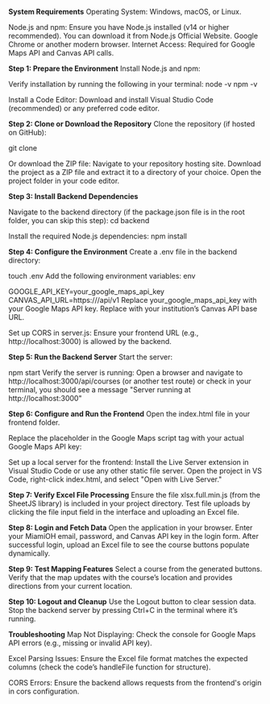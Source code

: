 **System Requirements**
Operating System: Windows, macOS, or Linux.

Node.js and npm: Ensure you have Node.js installed (v14 or higher recommended). You can download it from Node.js Official Website.
Google Chrome or another modern browser.
Internet Access: Required for Google Maps API and Canvas API calls.

**Step 1: Prepare the Environment**
Install Node.js and npm:

Verify installation by running the following in your terminal:
node -v
npm -v

Install a Code Editor:
Download and install Visual Studio Code (recommended) or any preferred code editor.

**Step 2: Clone or Download the Repository**
Clone the repository (if hosted on GitHub):

git clone <repository-url>

Or download the ZIP file:
Navigate to your repository hosting site.
Download the project as a ZIP file and extract it to a directory of your choice.
Open the project folder in your code editor.

**Step 3: Install Backend Dependencies**

Navigate to the backend directory (if the package.json file is in the root folder, you can skip this step):
cd backend

Install the required Node.js dependencies:
npm install

**Step 4: Configure the Environment**
Create a .env file in the backend directory:

touch .env
Add the following environment variables:
env

GOOGLE_API_KEY=your_google_maps_api_key
CANVAS_API_URL=https://<canvas-instance-url>/api/v1
Replace your_google_maps_api_key with your Google Maps API key.
Replace <canvas-instance-url> with your institution’s Canvas API base URL.

Set up CORS in server.js:
Ensure your frontend URL (e.g., http://localhost:3000) is allowed by the backend.

**Step 5: Run the Backend Server**
Start the server:

npm start
Verify the server is running:
Open a browser and navigate to http://localhost:3000/api/courses (or another test route) or check in your terminal, you should see a message "Server running at http://localhost:3000"

**Step 6: Configure and Run the Frontend**
Open the index.html file in your frontend folder.

Replace the placeholder in the Google Maps script tag with your actual Google Maps API key:
<script src="https://maps.googleapis.com/maps/api/js?key=your_google_maps_api_key&libraries=places"></script>

Set up a local server for the frontend:
Install the Live Server extension in Visual Studio Code or use any other static file server.
Open the project in VS Code, right-click index.html, and select "Open with Live Server."

**Step 7: Verify Excel File Processing**
Ensure the file xlsx.full.min.js (from the SheetJS library) is included in your project directory.
Test file uploads by clicking the file input field in the interface and uploading an Excel file.

**Step 8: Login and Fetch Data**
Open the application in your browser.
Enter your MiamiOH email, password, and Canvas API key in the login form.
After successful login, upload an Excel file to see the course buttons populate dynamically.

**Step 9: Test Mapping Features**
Select a course from the generated buttons.
Verify that the map updates with the course’s location and provides directions from your current location.

**Step 10: Logout and Cleanup**
Use the Logout button to clear session data.
Stop the backend server by pressing Ctrl+C in the terminal where it’s running.

**Troubleshooting**
Map Not Displaying:
Check the console for Google Maps API errors (e.g., missing or invalid API key).

Excel Parsing Issues:
Ensure the Excel file format matches the expected columns (check the code’s handleFile function for structure).

CORS Errors:
Ensure the backend allows requests from the frontend's origin in cors configuration.
